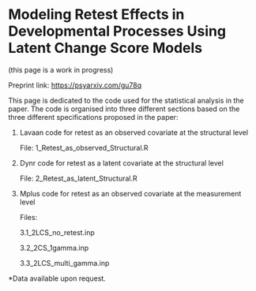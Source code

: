 # Modeling Retest Effects in Developmental Processes Using Latent Change Score Models
(this page is a work in progress)

Preprint link: https://psyarxiv.com/gu78q

This page is dedicated to the code used for the statistical analysis in the paper. The code is organised into three different sections based on the three different specifications proposed in the paper:

1. Lavaan code for retest as an observed covariate at the structural level

    File: 1_Retest_as_observed_Structural.R

2. Dynr code for retest as a latent covariate at the structural level

    File: 2_Retest_as_latent_Structural.R

3. Mplus code for retest as an observed covariate at the measurement level

    Files: 
     
     3.1_2LCS_no_retest.inp
    
     3.2_2CS_1gamma.inp
     
     3.3_2LCS_multi_gamma.inp

*Data available upon request.
